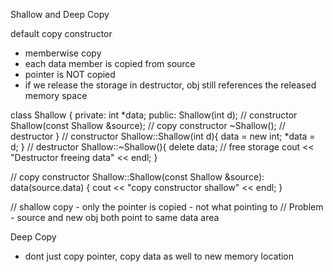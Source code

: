 Shallow and Deep Copy

default copy constructor
- memberwise copy  
- each data member is copied from source
- pointer is NOT copied 
- if we release the storage in destructor, obj still references the released memory space 

class Shallow {
    private:
        int *data;
    public:
        Shallow(int d); // constructor
        Shallow(const Shallow &source); // copy constructor
        ~Shallow(); //  destructor
}
// constructor
Shallow::Shallow(int d){
    data = new int;
    *data = d;
}
//  destructor
Shallow::~Shallow(){
    delete  data; // free storage
    cout << "Destructor freeing data" << endl;
}

// copy constructor
Shallow::Shallow(const Shallow &source):
    data(source.data) {
        cout << "copy constructor shallow" << endl;
    }

// shallow copy - only  the pointer is copied - not what pointing to
// Problem - source and new obj both point to same data area


Deep Copy
- dont just copy pointer, copy data as well to new memory location